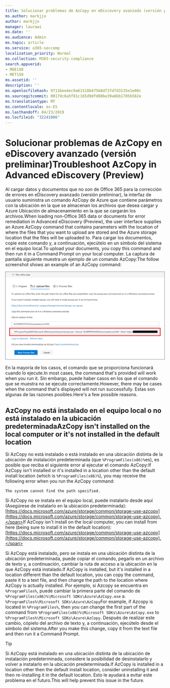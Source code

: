 ```yaml
---
title: Solucionar problemas de AzCopy en eDiscovery avanzado (versión preliminar)
ms.author: markjjo
author: markjjo
manager: laurawi
ms.date: ''
ms.audience: Admin
ms.topic: article
ms.service: o365-seccomp
localization_priority: Normal
ms.collection: M365-security-compliance
search.appverid:
- MOE150
- MET150
ms.assetid: ''
description: ''
ms.openlocfilehash: 9711bee4ec9a61510b47568df37dfd3135e1e00c
ms.sourcegitcommit: 0017dc6a5f81c165d9dfd88be39a6bb17856582e
ms.translationtype: MT
ms.contentlocale: es-ES
ms.lasthandoff: 04/23/2019
ms.locfileid: "32241086"
---
```

# <a name="troubleshoot-azcopy-in-advanced-ediscovery-preview"></a><span data-ttu-id="6beb5-102">Solucionar problemas de AzCopy en eDiscovery avanzado (versión preliminar)</span><span class="sxs-lookup"><span data-stu-id="6beb5-102">Troubleshoot AzCopy in Advanced eDiscovery (Preview)</span></span>

<span data-ttu-id="6beb5-103">Al cargar datos y documentos que no son de Office 365 para la corrección de errores en eDiscovery avanzado (versión preliminar), la interfaz de usuario suministra un comando AzCopy de Azure que contiene parámetros con la ubicación en la que se almacenan los archivos que desea cargar y Azure Ubicación de almacenamiento en la que se cargarán los archivos.</span><span class="sxs-lookup"><span data-stu-id="6beb5-103">When loading non-Office 365 data or documents for error remediation in Advanced eDiscovery (Preview), the user interface supplies an Azure AzCopy command that contains parameters with the location of where the files that you want to upload are stored and the Azure storage location that the files will be uploaded to.</span></span> <span data-ttu-id="6beb5-104">Para cargar los documentos, copie este comando y, a continuación, ejecútelo en un símbolo del sistema en el equipo local.</span><span class="sxs-lookup"><span data-stu-id="6beb5-104">To upload your documents, you copy this command and then run it in a Command Prompt on your local computer.</span></span>  <span data-ttu-id="6beb5-105">La captura de pantalla siguiente muestra un ejemplo de un comando AzCopy:</span><span class="sxs-lookup"><span data-stu-id="6beb5-105">The follow screenshot shows an example of an AzCopy command:</span></span>

![Cargar archivos que no son de Office 365](../media/46ba68f6-af11-4e70-bb91-5fc7973516e3.png)

<span data-ttu-id="6beb5-107">En la mayoría de los casos, el comando que se proporciona funcionará cuando lo ejecute.</span><span class="sxs-lookup"><span data-stu-id="6beb5-107">In most cases, the command that's provided will work when you run it.</span></span> <span data-ttu-id="6beb5-108">Sin embargo, puede haber casos en los que el comando que se muestra no se ejecute correctamente.</span><span class="sxs-lookup"><span data-stu-id="6beb5-108">However, there may be cases when the command that's displayed will not run successfully.</span></span> <span data-ttu-id="6beb5-109">Estas son algunas de las razones posibles.</span><span class="sxs-lookup"><span data-stu-id="6beb5-109">Here's a few possible reasons.</span></span>

## <a name="azcopy-isnt-installed-on-the-local-computer-or-its-not-installed-in-the-default-location"></a><span data-ttu-id="6beb5-110">AzCopy no está instalado en el equipo local o no está instalado en la ubicación predeterminada</span><span class="sxs-lookup"><span data-stu-id="6beb5-110">AzCopy isn't installed on the local computer or it's not installed in the default location</span></span>

<span data-ttu-id="6beb5-111">Si AzCopy no está instalado o está instalado en una ubicación distinta de la ubicación de instalación predeterminada (que `%ProgramFiles(x86)%`es), es posible que reciba el siguiente error al ejecutar el comando AzCopy:</span><span class="sxs-lookup"><span data-stu-id="6beb5-111">If AzCopy isn't installed or it's installed in a location other than the default install location (which is `%ProgramFiles(x86)%`), you may receive the following error when you run the AzCopy command:</span></span>

    The system cannot find the path specified.

<span data-ttu-id="6beb5-112">Si AzCopy no se instala en el equipo local, puede instalarlo desde aquí (Asegúrese de instalarlo en la ubicación predeterminada): [https://docs.microsoft.com/azure/storage/common/storage-use-azcopy](https://docs.microsoft.com/azure/storage/common/storage-use-azcopy).</span><span class="sxs-lookup"><span data-stu-id="6beb5-112">If AzCopy isn't install on the local computer, you can install from here (being sure to install it in the default location): [https://docs.microsoft.com/azure/storage/common/storage-use-azcopy](https://docs.microsoft.com/azure/storage/common/storage-use-azcopy).</span></span>


<span data-ttu-id="6beb5-113">Si AzCopy está instalado, pero se instala en una ubicación distinta de la ubicación predeterminada, puede copiar el comando, pegarlo en un archivo de texto y, a continuación, cambiar la ruta de acceso a la ubicación en la que AzCopy está instalado.</span><span class="sxs-lookup"><span data-stu-id="6beb5-113">If AzCopy is installed, but it's installed in a location different than the default location, you can copy the command, paste it to a text file, and then change the path to the location where AzCopy is actually installed.</span></span> <span data-ttu-id="6beb5-114">Por ejemplo, si Azcopy se encuentra en `%ProgramFiles%`, puede cambiar la primera parte del comando de `%ProgramFiles(x86)%\Microsoft SDKs\Azure\AzCopy.exe` a. `%ProgramFiles%\Microsoft SDKs\Azure\AzCopy`</span><span class="sxs-lookup"><span data-stu-id="6beb5-114">For example, if Azcopy is located in `%ProgramFiles%`, then you can change the first part of the command from `%ProgramFiles(x86)%\Microsoft SDKs\Azure\AzCopy.exe` to `%ProgramFiles%\Microsoft SDKs\Azure\AzCopy`.</span></span> <span data-ttu-id="6beb5-115">Después de realizar este cambio, cópielo del archivo de texto y, a continuación, ejecútelo desde el símbolo del sistema.</span><span class="sxs-lookup"><span data-stu-id="6beb5-115">After you make this change, copy it from the text file and then run it a Command Prompt.</span></span>

> [!TIP]
> <span data-ttu-id="6beb5-116">Si AzCopy está instalado en una ubicación distinta de la ubicación de instalación predeterminada, considere la posibilidad de desinstalarlo y volver a instalarlo en la ubicación predeterminada.</span><span class="sxs-lookup"><span data-stu-id="6beb5-116">If AzCopy is installed in a location other then the default install location, consider uninstalling it and then re-installing it in the default location.</span></span> <span data-ttu-id="6beb5-117">Esto le ayudará a evitar este problema en el futuro.</span><span class="sxs-lookup"><span data-stu-id="6beb5-117">This will help prevent this issue in the future.</span></span>